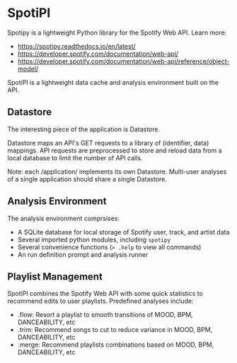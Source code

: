 SpotiPI
=========

Spotipy is a lightweight Python library for the Spotify Web API. Learn more:
  - https://spotipy.readthedocs.io/en/latest/
  - https://developer.spotify.com/documentation/web-api/
  - https://developer.spotify.com/documentation/web-api/reference/object-model/

SpotiPI is a lightweight data cache and analysis environment built on the API.

## Datastore

The interesting piece of the application is Datastore.

Datastore maps an API's GET requests to a library of (identifier, data) mappings. API
requests are preprocessed to store and reload data from a local database to limit the
number of API calls.

Note: each /application/ implements its own Datastore. Multi-user analyses of a single
application should share a single Datastore.


## Analysis Environment

The analysis environment comprsises:
  - A SQLite database for local storage of Spotify user, track, and artist data
  - Several imported python modules, including `spotipy`
  - Several convenience functions (`> .help` to view all commands)
  - An run definition prompt and analysis runner


## Playlist Management

SpotiPI combines the Spotify Web API with some quick statistics to recommend edits
to user playlists. Predefined analyses include:
  - .flow: Resort a playlist to smooth transitions of MOOD, BPM, DANCEABILITY, etc
  - .trim: Recommend songs to cut to reduce variance in MOOD, BPM, DANCEABILITY, etc
  - .merge: Recommend playlists combinations based on MOOD, BPM, DANCEABILITY, etc